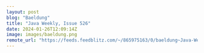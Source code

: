 ```yaml
---
layout: post
blog: "Baeldung"
title: "Java Weekly, Issue 526"
date: 2024-01-26T12:09:14Z
image: images/baeldung.png
remote_url: "https://feeds.feedblitz.com/~/865975163/0/baeldung~Java-Weekly-Issue"
---
```

